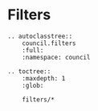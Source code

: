 # Filters

```{eval-rst}
.. autoclasstree::
    council.filters
    :full:
    :namespace: council
```

```{eval-rst}
.. toctree::
    :maxdepth: 1
    :glob:

    filters/*
```
